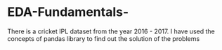 # EDA-Fundamentals-
There is a cricket IPL dataset from the year 2016 - 2017. I have used the concepts of pandas library to find out the solution of the problems  
